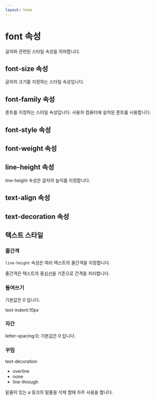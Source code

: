 ```yaml
---
layout: home
---
```


# font 속성
글자와 관련된 스타일 속성을 의마합니다.

## font-size 속성
글자의 크기를 지정하는 스타일 속성입니다.

## font-family 속성
폰트를 지정하는 스타일 속성입니다. 사용자 컴퓨터에 설치된 폰트를 시용합니다.



## font-style 속성

## font-weight 속성

## line-height 속성
line-height 속성은 글자의 높이를 지정합니다.


## text-align 속성


## text-decoration 속성





## 텍스트 스타일

### 줄간격
`line-height` 속성은 여러 텍스트의 줄간격을 지정합니다.

줄간격은 텍스트의 중심선을 기준으로 간격을 처리합니다.

### 들여쓰기
기본값은 0 입니다.

text-indent:10px

### 자간
letter-spacing:0;
기본값은 0 입니다.

### 꾸밈
text-decoration

* overline
* none
* line-through

밑줄이 있는 a 링크의 밑줄을 삭제 할때 자주 사용을 합니다.
